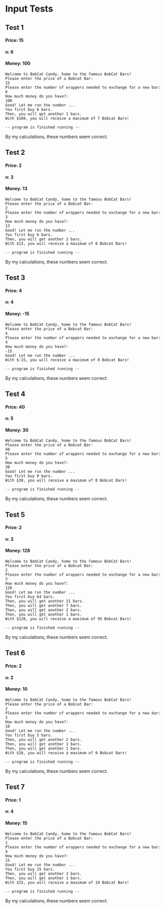 # Input Tests

## Test 1

#### Price: 15
#### n: 6
#### Money: 100

```
Welcome to BobCat Candy, home to the famous BobCat Bars!
Please enter the price of a Bobcat Bar: 
15
Please enter the number of wrappers needed to exchange for a new bar: 
6
How much money do you have?: 
100
Good! Let me run the number ...
You first buy 6 bars.
Then, you will get another 1 bars.
With $100, you will receive a maximum of 7 Bobcat Bars!

-- program is finished running --
```

By my calculations, these numbers seem correct.

## Test 2

#### Price: 2
#### n: 3
#### Money: 13

```
Welcome to BobCat Candy, home to the famous BobCat Bars!
Please enter the price of a Bobcat Bar: 
2
Please enter the number of wrappers needed to exchange for a new bar: 
3
How much money do you have?: 
13
Good! Let me run the number ... 
You first buy 6 bars.
Then, you will get another 2 bars.
With $13, you will receive a maximum of 8 Bobcat Bars!

-- program is finished running --
```

By my calculations, these numbers seem correct.

## Test 3

#### Price: 4
#### n: 4
#### Money: -15

```
Welcome to BobCat Candy, home to the famous BobCat Bars!
Please enter the price of a Bobcat Bar: 
4
Please enter the number of wrappers needed to exchange for a new bar: 
4
How much money do you have?: 
-15
Good! Let me run the number ... 
With $-15, you will receive a maximum of 0 Bobcat Bars!

-- program is finished running --
```

By my calculations, these numbers seem correct.

## Test 4

#### Price: 40
#### n: 5
#### Money: 30

```
Welcome to BobCat Candy, home to the famous BobCat Bars!
Please enter the price of a Bobcat Bar: 
40
Please enter the number of wrappers needed to exchange for a new bar: 
5
How much money do you have?: 
30
Good! Let me run the number ... 
You first buy 0 bars.
With $30, you will receive a maximum of 0 Bobcat Bars!

-- program is finished running --
```

By my calculations, these numbers seem correct.

## Test 5

#### Price: 2
#### n: 3
#### Money: 128

```
Welcome to BobCat Candy, home to the famous BobCat Bars!
Please enter the price of a Bobcat Bar: 
2
Please enter the number of wrappers needed to exchange for a new bar: 
3
How much money do you have?: 
128
Good! Let me run the number ... 
You first buy 64 bars.
Then, you will get another 21 bars.
Then, you will get another 7 bars.
Then, you will get another 2 bars.
Then, you will get another 1 bars.
With $128, you will receive a maximum of 95 Bobcat Bars!

-- program is finished running --
```

By my calculations, these numbers seem correct.

## Test 6

#### Price: 2
#### n: 2
#### Money: 10

```
Welcome to BobCat Candy, home to the famous BobCat Bars!
Please enter the price of a Bobcat Bar: 
2
Please enter the number of wrappers needed to exchange for a new bar: 
2
How much money do you have?: 
10
Good! Let me run the number ... 
You first buy 5 bars.
Then, you will get another 2 bars.
Then, you will get another 1 bars.
Then, you will get another 1 bars.
With $10, you will receive a maximum of 9 Bobcat Bars!

-- program is finished running --
```

By my calculations, these numbers seem correct. 

## Test 7

#### Price: 1
#### n: 4
#### Money: 15

```
Welcome to BobCat Candy, home to the famous BobCat Bars!
Please enter the price of a Bobcat Bar: 
1
Please enter the number of wrappers needed to exchange for a new bar: 
4
How much money do you have?: 
15
Good! Let me run the number ... 
You first buy 15 bars.
Then, you will get another 3 bars.
Then, you will get another 1 bars.
With $15, you will receive a maximum of 19 Bobcat Bars!

-- program is finished running --
```

By my calculations, these numbers seem correct. 
